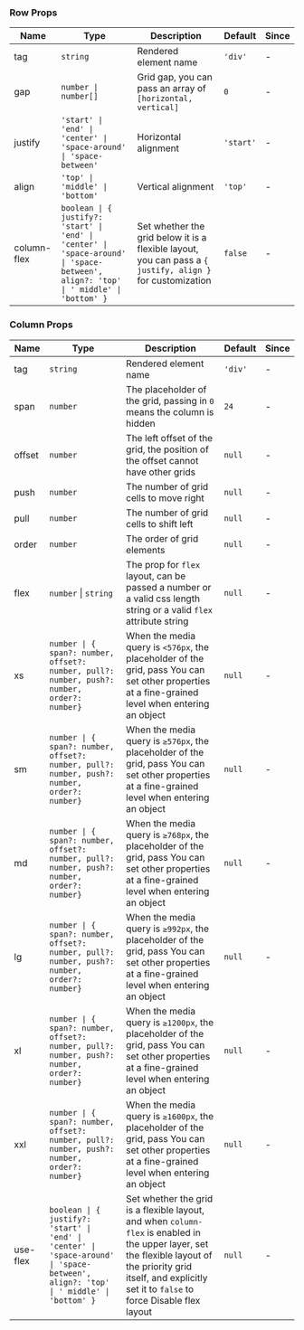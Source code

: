 ### Row Props

| Name        | Type                                                                                                                                 | Description                                                                                               | Default   | Since |
| ----------- | ------------------------------------------------------------------------------------------------------------------------------------ | --------------------------------------------------------------------------------------------------------- | --------- | ----- |
| tag         | `string`                                                                                                                             | Rendered element name                                                                                     | `'div'`   | -     |
| gap         | `number \| number[]`                                                                                                                 | Grid gap, you can pass an array of `[horizontal, vertical]`                                          | `0`       | -     |
| justify     | `'start' \| 'end' \| 'center' \| 'space-around' \| 'space-between'`                                                                  | Horizontal alignment                                                                                      | `'start'` | -     |
| align       | `'top' \| 'middle' \| 'bottom'`                                                                                                      | Vertical alignment                                                                                        | `'top'`   | -     |
| column-flex | `boolean \| { justify?: 'start' \| 'end' \| 'center' \| 'space-around' \| 'space-between', align?: 'top' \| ' middle' \| 'bottom' }` | Set whether the grid below it is a flexible layout, you can pass a `{ justify, align }` for customization | `false`   | -     |
### Column Props

| Name     | Type                                                                                                                                 | Description                                                                                                                                                                                                         | Default | Since |
| -------- | ------------------------------------------------------------------------------------------------------------------------------------ | ------------------------------------------------------------------------------------------------------------------------------------------------------------------------------------------------------------------- | ------- | ----- |
| tag      | `string`                                                                                                                             | Rendered element name                                                                                                                                                                                               | `'div'` | -     |
| span     | `number`                                                                                                                             | The placeholder of the grid, passing in `0` means the column is hidden                                                                                                                                              | `24`    | -     |
| offset   | `number`                                                                                                                             | The left offset of the grid, the position of the offset cannot have other grids                                                                                                                                     | `null`  | -     |
| push     | `number`                                                                                                                             | The number of grid cells to move right                                                                                                                                                                                  | `null`  | -     |
| pull     | `number`                                                                                                                             | The number of grid cells to shift left                                                                                                                                                                                  | `null`  | -     |
| order    | `number`                                                                                                                             | The order of grid elements                                                                                                                                                                                              | `null`  | -     |
| flex     | `number` \| `string`                                                                                                                 | The prop for `flex` layout, can be passed a number or a valid css length string or a valid `flex` attribute string                                                                                                      | `null`  | -     |
| xs       | `number \| { span?: number, offset?: number, pull?: number, push?: number, order?: number}`                                          | When the media query is `<576px`, the placeholder of the grid, pass You can set other properties at a fine-grained level when entering an object                                                                    | `null`  | -     |
| sm       | `number \| { span?: number, offset?: number, pull?: number, push?: number, order?: number}`                                          | When the media query is `≥576px`, the placeholder of the grid, pass You can set other properties at a fine-grained level when entering an object                                                                    | `null`  | -     |
| md       | `number \| { span?: number, offset?: number, pull?: number, push?: number, order?: number}`                                          | When the media query is `≥768px`, the placeholder of the grid, pass You can set other properties at a fine-grained level when entering an object                                                                    | `null`  | -     |
| lg       | `number \| { span?: number, offset?: number, pull?: number, push?: number, order?: number}`                                          | When the media query is `≥992px`, the placeholder of the grid, pass You can set other properties at a fine-grained level when entering an object                                                                    | `null`  | -     |
| xl       | `number \| { span?: number, offset?: number, pull?: number, push?: number, order?: number}`                                          | When the media query is `≥1200px`, the placeholder of the grid, pass You can set other properties at a fine-grained level when entering an object                                                                   | `null`  | -     |
| xxl      | `number \| { span?: number, offset?: number, pull?: number, push?: number, order?: number}`                                          | When the media query is `≥1600px`, the placeholder of the grid, pass You can set other properties at a fine-grained level when entering an object                                                                   | `null`  | -     |
| use-flex | `boolean \| { justify?: 'start' \| 'end' \| 'center' \| 'space-around' \| 'space-between', align?: 'top' \| ' middle' \| 'bottom' }` | Set whether the grid is a flexible layout, and when `column-flex` is enabled in the upper layer, set the flexible layout of the priority grid itself, and explicitly set it to `false` to force Disable flex layout | `null`  | -     |
